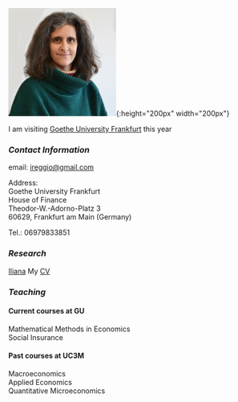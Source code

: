 ![](iliana_pic.jpg){:height="200px" width="200px"}

I am visiting [Goethe University Frankfurt](http://www.uni-frankfurt.de) this year

### **_Contact Information_**
email: ireggio@gmail.com

Address:  
Goethe University Frankfurt  
House of Finance  
Theodor-W.-Adorno-Platz 3  
60629, Frankfurt am Main (Germany)

Tel.: 06979833851


### **_Research_**
[Iliana](iliana_pic.jpg)
My [CV](IlianaReggio_CV_Feb2019.pdf)

### **_Teaching_**
#### Current courses at GU  
Mathematical Methods in Economics  
Social Insurance  

#### Past courses at UC3M  
Macroeconomics  
Applied Economics  
Quantitative Microeconomics
